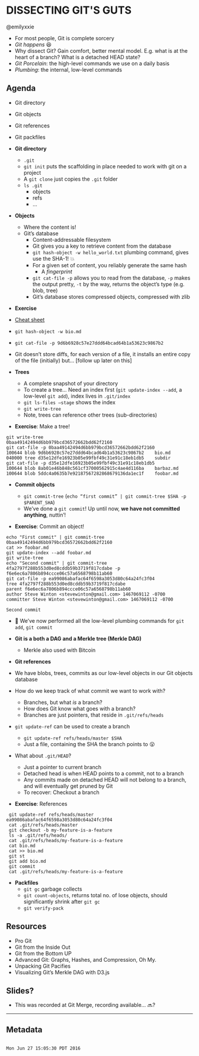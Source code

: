 # DISSECTING GIT'S GUTS

@emilyxxie

- For most people, Git is complete sorcery
- *Git happens* :laughing:
- Why dissect Git? Gain comfort, better mental model. E.g. what is at the heart of a branch? What is a detached HEAD state?
- *Git Porcelain*: the high-level commands we use on a daily basis
- *Plumbing*: the internal, low-level commands


## Agenda
- Git directory
- Git objects
- Git references
- Git packfiles

- **Git directory**
	- `.git`
	- `git init` puts the scaffolding in place needed to work with git on a project
	- A `git clone` just copies the `.git` folder
	- `ls .git`
		- objects
		- refs
		- …

- **Objects**
	- Where the content is!
	- Git’s database
		- Content-addressable filesystem
		- Git gives you a key to retrieve content from the database
		- `git hash-object -w hello_world.txt` plumbing command, gives  use the SHA-1! :boom:
		- For a given set of content, you reliably generate the same hash
			- A *fingerprint*
		- `git cat-file -p` allows you to read from the database, `-p` makes the output pretty, `-t` by the way, returns the object’s type (e.g. blob, tree)
		- Git’s database stores compressed objects, compressed with zlib


- **Exercise**
- [Cheat sheet](https://github.com/emilyxxie/gits_guts_commands)
- `git hash-object -w bio.md`
- `git cat-file -p 9d6b6928c57e27ddd64bcad64b1a53623c9867b2`
- Git doesn’t store diffs, for each version of a file, it installs an entire copy of the file (initially) but… [follow up later on this]

- **Trees**
	- A complete snapshot of your directory
	- To create a tree… Need an index first (`git update-index --add`, a low-level `git add`), index lives in `.git/index`
	- `git ls-files —stage` shows the index
	- `git write-tree`
	- Note, trees can reference other trees (sub-directories)

- **Exercise**: Make a tree!
```
git write-tree
0baa49142494d6bb979bcd36572662bdd62f2160
git cat-file -p 0baa49142494d6bb979bcd36572662bdd62f2160
100644 blob 9d6b6928c57e27ddd64bcad64b1a53623c9867b2	bio.md
040000 tree d35e12dfe16923b05e99fbf49c31e91c18eb1db5	subdir
git cat-file -p d35e12dfe16923b05e99fbf49c31e91c18eb1db5
100644 blob 8ab01e46b848c561cf37000562915c4ae4d116ba	barbaz.md
100644 blob 5ddc4a0635b7e92187567282868679136da1ec1f	foobar.md
```

- **Commit objects**
	- `git commit-tree` (`echo “first commit” | git commit-tree $SHA -p $PARENT_SHA`)
	- We’ve done a `git commit`! Up until now, **we have not committed anything**, nuttin’!

- **Exercise**: Commit an object!

```
echo "First commit" | git commit-tree 0baa49142494d6bb979bcd36572662bdd62f2160
cat >> foobar.md
git update-index --add foobar.md
git write-tree
echo "Second commit" | git commit-tree 4fa2797f288b553d0ed8cddb59b3719f817cdabe -p f6e6ec6a7806b894ccce06c57a6568798b11ab60
git cat-file -p ea99086abafac64f6598a3053d80c64a24fc3f04
tree 4fa2797f288b553d0ed8cddb59b3719f817cdabe
parent f6e6ec6a7806b894ccce06c57a6568798b11ab60
author Steve Winton <stevewinton@gmail.com> 1467069112 -0700
committer Steve Winton <stevewinton@gmail.com> 1467069112 -0700

Second commit
```

- :tada: We’ve now performed all the low-level plumbing commands for `git add`, `git commit`
- **Git is a both a DAG and a Merkle tree (Merkle DAG)**
	- Merkle also used with Bitcoin

- **Git references**
- We have blobs, trees, commits as our low-level objects in our Git objects database
- How do we keep track of what commit we want to work with?
	- Branches, but what *is* a branch?
	- How does Git know what goes with a branch?
	- Branches are just pointers, that reside in `.git/refs/heads`
- `git update-ref` can be used to create a branch
	- `git update-ref refs/heads/master $SHA`
	- Just a file, containing the SHA the branch points to :open_mouth:
- What about `.git/HEAD`?
	- Just a pointer to current branch
	- Detached head is when HEAD points to a commit, not to a branch
  - Any commits made on detached HEAD will not belong to a branch, and will eventually get pruned by Git
  - To recover: Checkout a branch

- **Exercise**: References
```
 git update-ref refs/heads/master ea99086abafac64f6598a3053d80c64a24fc3f04
 cat .git/refs/heads/master
 git checkout -b my-feature-is-a-feature
 ls -a .git/refs/heads/
 cat .git/refs/heads/my-feature-is-a-feature
 cat bio.md
 cat >> bio.md
 git st
 git add bio.md
 git commit
 cat .git/refs/heads/my-feature-is-a-feature
```

- **Packfiles**
	- `git gc` garbage collects
	- `git count-objects`, returns total no. of lose objects, should significantly shrink after `git gc`
	- `git verify-pack`

## Resources
- Pro Git
- Git from the Inside Out
- Git from the Bottom UP
- Advanced Git: Graphs, Hashes, and Compression, Oh My.
- Unpacking Git Pacifies
- Visualizing Git’s Merkle DAG with D3.js

## Slides?
- This was recorded at Git Merge, recording available… :soon:?

___
## Metadata
```

Mon Jun 27 15:05:30 PDT 2016
```

